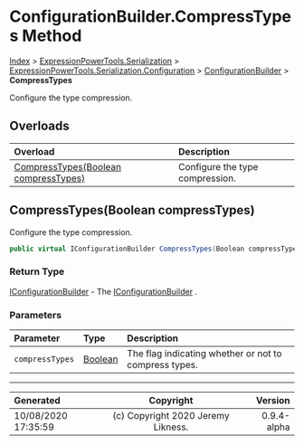﻿# ConfigurationBuilder.CompressTypes Method

[Index](../index.md) > [ExpressionPowerTools.Serialization](ExpressionPowerTools.Serialization.a.md) > [ExpressionPowerTools.Serialization.Configuration](ExpressionPowerTools.Serialization.Configuration.n.md) > [ConfigurationBuilder](ExpressionPowerTools.Serialization.Configuration.ConfigurationBuilder.cs.md) > **CompressTypes**

Configure the type compression.

## Overloads

| Overload | Description |
| :-- | :-- |
| [CompressTypes(Boolean compressTypes)](#compresstypesboolean-compresstypes) | Configure the type compression. |
## CompressTypes(Boolean compressTypes)

Configure the type compression.

```csharp
public virtual IConfigurationBuilder CompressTypes(Boolean compressTypes)
```

### Return Type

 [IConfigurationBuilder](ExpressionPowerTools.Serialization.Signatures.IConfigurationBuilder.i.md)  - The [IConfigurationBuilder](ExpressionPowerTools.Serialization.Signatures.IConfigurationBuilder.i.md) .

### Parameters

| Parameter | Type | Description |
| :-- | :-- | :-- |
| `compressTypes` | [Boolean](https://docs.microsoft.com/dotnet/api/system.boolean) | The flag indicating whether or not to compress types. |



---

| Generated | Copyright | Version |
| :-- | :-: | --: |
| 10/08/2020 17:35:59 | (c) Copyright 2020 Jeremy Likness. | 0.9.4-alpha |
